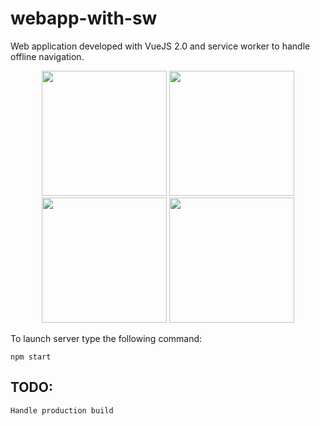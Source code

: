 # webapp-with-sw
Web application developed with VueJS 2.0 and service worker to handle offline navigation.


<p align="center">
<img src="https://user-images.githubusercontent.com/6887120/34886121-5bded4f2-f7c2-11e7-9b58-fe13d0f82e46.jpg" width=200 />

<img src="https://user-images.githubusercontent.com/6887120/34886120-5bbe7824-f7c2-11e7-9431-87b199052626.jpg" width=200 />

<img src="https://user-images.githubusercontent.com/6887120/34886119-5ba25cb6-f7c2-11e7-975a-5b9af0c3fdc4.png" width=200 />

<img src="https://user-images.githubusercontent.com/6887120/34886268-cac36c3e-f7c2-11e7-9a59-b7de6151e765.png" width=200 />

</p>

To launch server type the following command:

```
npm start
```

## TODO:

```
Handle production build
```